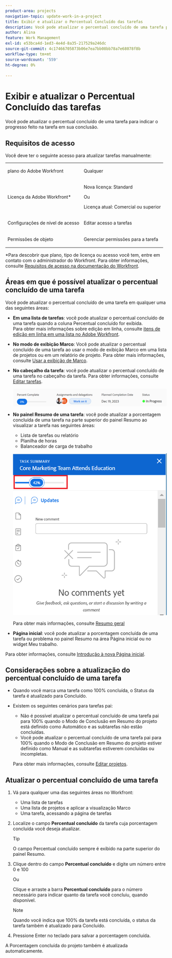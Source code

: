 ```yaml
---
product-area: projects
navigation-topic: update-work-in-a-project
title: Exibir e atualizar o Percentual Concluído das tarefas
description: Você pode atualizar o percentual concluído de uma tarefa para indicar o progresso feito na tarefa em sua conclusão.
author: Alina
feature: Work Management
exl-id: e53bca4d-1ed3-4e4d-8a35-217529a246dc
source-git-commit: 4c17466705873b06e7ea7bb08bb78a7e68078f8b
workflow-type: tm+mt
source-wordcount: '559'
ht-degree: 0%

---
```


# Exibir e atualizar o Percentual Concluído das tarefas

<!--Audited:01/2024-->

Você pode atualizar o percentual concluído de uma tarefa para indicar o progresso feito na tarefa em sua conclusão.

## Requisitos de acesso

Você deve ter o seguinte acesso para atualizar tarefas manualmente:

<table style="table-layout:auto"> 
 <col> 
 <col> 
 <tbody> 
  <tr> 
   <td role="rowheader">plano do Adobe Workfront</td> 
   <td> <p>Qualquer</p> </td> 
  </tr> 
  <tr> 
   <td role="rowheader">Licença da Adobe Workfront*</td> 
   <td> <p>Nova licença: Standard</p> 
   Ou
   <p>Licença atual: Comercial ou superior</p>
   </td> 
  </tr> 
  <tr> 
   <td role="rowheader">Configurações de nível de acesso</td> 
   <td> <p>Editar acesso a tarefas</p> </td> 
  </tr> 
  <tr> 
   <td role="rowheader">Permissões de objeto</td> 
   <td> <p>Gerenciar permissões para a tarefa</p>  </td> 
  </tr> 
 </tbody> 
</table>

*Para descobrir que plano, tipo de licença ou acesso você tem, entre em contato com o administrador do Workfront. Para obter informações, consulte [Requisitos de acesso na documentação do Workfront](/help/quicksilver/administration-and-setup/add-users/access-levels-and-object-permissions/access-level-requirements-in-documentation.md).


## Áreas em que é possível atualizar o percentual concluído de uma tarefa

Você pode atualizar o percentual concluído de uma tarefa em qualquer uma das seguintes áreas:

* **Em uma lista de tarefas**: você pode atualizar o percentual concluído de uma tarefa quando a coluna Percentual concluído for exibida.\
  Para obter mais informações sobre edição em linha, consulte [itens de edição em linha em uma lista no Adobe Workfront](../../../workfront-basics/navigate-workfront/use-lists/inline-edit-objects.md).

* **No modo de exibição Marco**: Você pode atualizar o percentual concluído de uma tarefa ao usar o modo de exibição Marco em uma lista de projetos ou em um relatório de projeto. Para obter mais informações, consulte [Usar a exibição de Marco](../../../reports-and-dashboards/reports/reporting-elements/use-milestone-view.md).

<!--only in legacy commenting: 
* **As you update the task**:  You can update the percent complete option of a task when adding an update to the task.

  >[!IMPORTANT]
  >
  >This option displays only after you enable the Show Percent Complete option.  
  >To enable the percent complete update bar for tasks, do the following:   
  >
  >1. Go to the **Main** menu>your name>**More** icon next to your name >**Edit** > select **Show percent complete on update status**.   
  >![](assets/show-percent-complete-toggle-in-user-profile-350x243.png)  >-->

* **No cabeçalho da tarefa**: você pode atualizar o percentual concluído de uma tarefa no cabeçalho da tarefa. Para obter informações, consulte [Editar tarefas](../../tasks/manage-tasks/edit-tasks.md).

  ![](assets/nwe-updatetaskpercentinheader-350x54.png)

* **No painel Resumo de uma tarefa**: você pode atualizar a porcentagem concluída de uma tarefa na parte superior do painel Resumo ao visualizar a tarefa nas seguintes áreas:

   * Lista de tarefas ou relatório
   * Planilha de horas
   * Balanceador de carga de trabalho

  ![](assets/update-percent-complete-in-task-summary-highlighted.png)

  Para obter mais informações, consulte [Resumo geral](/help/quicksilver/workfront-basics/the-new-workfront-experience/summary-overview.md)

* **Página inicial**: você pode atualizar a porcentagem concluída de uma tarefa ou problema no painel Resumo na área Página inicial ou no widget Meu trabalho.

Para obter informações, consulte [Introdução à nova Página inicial](/help/quicksilver/workfront-basics/using-home/new-home/get-started-with-new-home.md).

## Considerações sobre a atualização do percentual concluído de uma tarefa

* Quando você marca uma tarefa como 100% concluída, o Status da tarefa é atualizado para Concluído.
* Existem os seguintes cenários para tarefas pai:
   * Não é possível atualizar o percentual concluído de uma tarefa pai para 100% quando o Modo de Conclusão em Resumo do projeto está definido como Automático e as subtarefas não estão concluídas.
   * Você pode atualizar o percentual concluído de uma tarefa pai para 100% quando o Modo de Conclusão em Resumo do projeto estiver definido como Manual e as subtarefas estiverem concluídas ou incompletas.

  Para obter mais informações, consulte [Editar projetos](../manage-projects/edit-projects.md).

## Atualizar o percentual concluído de uma tarefa

1. Vá para qualquer uma das seguintes áreas no Workfront:

   * Uma lista de tarefas
   * Uma lista de projetos e aplicar a visualização Marco
   * Uma tarefa, acessando a página de tarefas
1. Localize o campo **Percentual concluído** da tarefa cuja porcentagem concluída você deseja atualizar.

   >[!TIP]
   >
   >  O campo Percentual concluído sempre é exibido na parte superior do painel Resumo.


1. Clique dentro do campo **Percentual concluído** e digite um número entre 0 e 100

   Ou

   Clique e arraste a barra **Percentual concluído** para o número necessário para indicar quanto da tarefa você concluiu, quando disponível.

   >[!NOTE]
   >
   >Quando você indica que 100% da tarefa está concluída, o status da tarefa também é atualizado para Concluído.


1. Pressione Enter no teclado para salvar a porcentagem concluída.

A Porcentagem concluída do projeto também é atualizada automaticamente.

